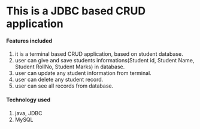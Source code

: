 # This is a JDBC based CRUD application

#### Features included 

1. it is a terminal based CRUD application, based on student database.
2. user can give and save students informations(Student id, Student Name, Student RollNo, Student Marks) in database.
3. user can update any student information from terminal.
4. user can delete any student record.
5. user can see all records from database.

#### Technology used

1. java, JDBC <br/>
2. MySQL